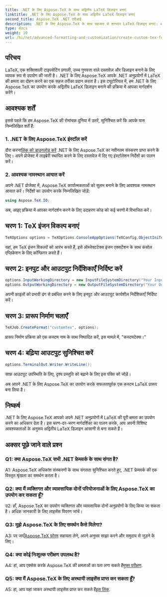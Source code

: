 ```yaml
---
title: .NET के लिए Aspose.TeX के साथ अद्वितीय LaTeX डिज़ाइन बनाएं
linktitle: .NET के लिए Aspose.TeX के साथ अद्वितीय LaTeX डिज़ाइन बनाएं
second_title: Aspose.TeX .NET एपीआई
description: .NET के लिए Aspose.TeX के साथ सहजता से शानदार LaTeX डिज़ाइन बनाएं। अपने .NET प्रोजेक्ट में निर्बाध एकीकरण के लिए अभी डाउनलोड करें।
type: docs
weight: 10
url: /hi/net/advanced-formatting-and-customization/create-custom-tex-formats/
---
```

## परिचय

LaTeX, एक शक्तिशाली टाइपसेटिंग प्रणाली, उच्च गुणवत्ता वाले दस्तावेज़ और डिज़ाइन बनाने के लिए व्यापक रूप से उपयोग की जाती है। .NET के लिए Aspose.TeX आपके .NET अनुप्रयोगों में LaTeX की क्षमता का दोहन करने का एक सहज तरीका प्रदान करता है। इस ट्यूटोरियल में, हम .NET के लिए Aspose.TeX का उपयोग करके अद्वितीय LaTeX डिज़ाइन बनाने की प्रक्रिया में आपका मार्गदर्शन करेंगे।

## आवश्यक शर्तें

इससे पहले कि हम Aspose.TeX की रोमांचक दुनिया में उतरें, सुनिश्चित करें कि आपके पास निम्नलिखित शर्तें हैं:

### 1. .NET के लिए Aspose.TeX इंस्टॉल करें

 दौरा करना[लिंक को डाउनलोड करें](https://releases.aspose.com/tex/net/) .NET के लिए Aspose.TeX का नवीनतम संस्करण प्राप्त करने के लिए। अपने प्रोजेक्ट में लाइब्रेरी स्थापित करने के लिए दस्तावेज़ में दिए गए इंस्टॉलेशन निर्देशों का पालन करें।

### 2. आवश्यक नामस्थान आयात करें

अपने .NET प्रोजेक्ट में, Aspose.TeX कार्यात्मकताओं को सुलभ बनाने के लिए आवश्यक नामस्थान आयात करें। निर्देशों का उपयोग करके निम्नलिखित जोड़ें:

```csharp
using Aspose.TeX.IO;
```

अब, आइए प्रक्रिया में आपका मार्गदर्शन करने के लिए उदाहरण कोड को कई चरणों में विभाजित करें।

## चरण 1: TeX इंजन विकल्प बनाएं

```csharp
TeXOptions options = TeXOptions.ConsoleAppOptions(TeXConfig.ObjectIniTeX);
```

यहां, हम TeX इंजन विकल्पों को आरंभ करते हैं, इसे ऑब्जेक्टटेक्स इंजन एक्सटेंशन के साथ कंसोल एप्लिकेशन के लिए कॉन्फ़िगर करते हैं।

## चरण 2: इनपुट और आउटपुट निर्देशिकाएँ निर्दिष्ट करें

```csharp
options.InputWorkingDirectory = new InputFileSystemDirectory("Your Input Directory");
options.OutputWorkingDirectory = new OutputFileSystemDirectory("Your Output Directory");
```

अपनी फ़ाइलों को प्रभावी ढंग से प्रबंधित करने के लिए इनपुट और आउटपुट कार्यशील निर्देशिकाएँ निर्दिष्ट करें।

## चरण 3: प्रारूप निर्माण चलाएँ

```csharp
TeXJob.CreateFormat("customtex", options);
```

प्रारूप निर्माण प्रक्रिया को एक कस्टम नाम के साथ निष्पादित करें, इस मामले में, "कस्टमटेक्स।"

## चरण 4: बढ़िया आउटपुट सुनिश्चित करें

```csharp
options.TerminalOut.Writer.WriteLine();
```

साफ़ आउटपुट उपस्थिति के लिए, दृश्य प्रस्तुति को बढ़ाने के लिए इस पंक्ति को जोड़ें।

अब आपने .NET के लिए Aspose.TeX का उपयोग करके सफलतापूर्वक एक कस्टम LaTeX प्रारूप बना लिया है।

## निष्कर्ष

.NET के लिए Aspose.TeX आपको अपने .NET अनुप्रयोगों में LaTeX की पूरी क्षमता का उपयोग करने का अधिकार देता है। इस चरण-दर-चरण मार्गदर्शिका का पालन करके, आप अपनी विशिष्ट आवश्यकताओं के अनुरूप अद्वितीय LaTeX डिज़ाइन आसानी से बना सकते हैं।

## अक्सर पूछे जाने वाले प्रश्न

### Q1: क्या Aspose.TeX सभी .NET फ्रेमवर्क के साथ संगत है?

A1: Aspose.TeX अधिकांश संस्करणों के साथ संगतता सुनिश्चित करते हुए, .NET फ्रेमवर्क की एक विस्तृत श्रृंखला का समर्थन करता है।

### Q2: क्या मैं व्यक्तिगत और व्यावसायिक दोनों परियोजनाओं के लिए Aspose.TeX का उपयोग कर सकता हूँ?

उ2: हाँ, Aspose.TeX का उपयोग व्यक्तिगत और व्यावसायिक दोनों अनुप्रयोगों के लिए किया जा सकता है। अधिक जानकारी के लिए लाइसेंस विवरण जांचें।

### Q3: मुझे Aspose.TeX के लिए समर्थन कैसे मिलेगा?

 A3: पर जाएँ[Aspose.TeX फोरम](https://forum.aspose.com/c/tex/47) सहायता लेने, अपने अनुभव साझा करने और समुदाय से जुड़ने के लिए।

### Q4: क्या कोई निःशुल्क परीक्षण उपलब्ध है?

 A4: हां, आप एक्सेस करके Aspose.TeX की क्षमताओं का पता लगा सकते हैं[मुफ्त परीक्षण](https://releases.aspose.com/).

### Q5: क्या मैं Aspose.TeX के लिए अस्थायी लाइसेंस प्राप्त कर सकता हूँ?

 A5: हां, आप यहां जाकर अस्थायी लाइसेंस प्राप्त कर सकते हैं[इस लिंक](https://purchase.aspose.com/temporary-license/).